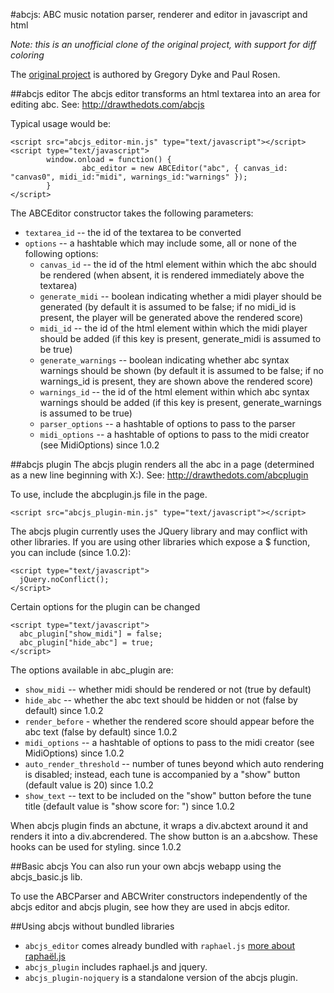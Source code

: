 #abcjs: ABC music notation parser, renderer and editor in javascript and html

*Note: this is an unofficial clone of the original project, with support for diff coloring*

The [original project](http://code.google.com/p/abcjs/) is authored by Gregory Dyke and Paul Rosen.

##abcjs editor
The abcjs editor transforms an html textarea into an area for editing abc. See: http://drawthedots.com/abcjs

Typical usage would be:

    <script src="abcjs_editor-min.js" type="text/javascript"></script>
    <script type="text/javascript">
            window.onload = function() {
                    abc_editor = new ABCEditor("abc", { canvas_id: "canvas0", midi_id:"midi", warnings_id:"warnings" });
            }
    </script>
The ABCEditor constructor takes the following parameters:

* `textarea_id` -- the id of the textarea to be converted
* `options` -- a hashtable which may include some, all or none of the following options:
    * `canvas_id` -- the id of the html element within which the abc should be rendered (when absent, it is rendered immediately above the textarea)
    * `generate_midi` -- boolean indicating whether a midi player should be generated (by default it is assumed to be false; if no midi_id is present, the player will be generated above the rendered score)
    * `midi_id` -- the id of the html element within which the midi player should be added (if this key is present, generate_midi is assumed to be true)
    * `generate_warnings` -- boolean indicating whether abc syntax warnings should be shown (by default it is assumed to be false; if no warnings_id is present, they are shown above the rendered score)
    * `warnings_id` -- the id of the html element within which abc syntax warnings should be added (if this key is present, generate_warnings is assumed to be true)
    * `parser_options` -- a hashtable of options to pass to the parser
    * `midi_options` -- a hashtable of options to pass to the midi creator (see MidiOptions) since 1.0.2

##abcjs plugin
The abcjs plugin renders all the abc in a page (determined as a new line beginning with X:). See: http://drawthedots.com/abcplugin

To use, include the abcplugin.js file in the page.

    <script src="abcjs_plugin-min.js" type="text/javascript"></script>
The abcjs plugin currently uses the JQuery library and may conflict with other libraries. If you are using other libraries which expose a $ function, you can include (since 1.0.2):

    <script type="text/javascript">
      jQuery.noConflict();
    </script>
Certain options for the plugin can be changed

    <script type="text/javascript">
      abc_plugin["show_midi"] = false;
      abc_plugin["hide_abc"] = true;
    </script>
The options available in abc_plugin are:

* `show_midi` -- whether midi should be rendered or not (true by default)
* `hide_abc` -- whether the abc text should be hidden or not (false by default) since 1.0.2
* `render_before` - whether the rendered score should appear before the abc text (false by default) since 1.0.2
* `midi_options` -- a hashtable of options to pass to the midi creator (see MidiOptions) since 1.0.2
* `auto_render_threshold` -- number of tunes beyond which auto rendering is disabled; instead, each tune is accompanied by a "show" button (default value is 20) since 1.0.2
* `show_text` -- text to be included on the "show" button before the tune title (default value is "show score for: ") since 1.0.2

When abcjs plugin finds an abctune, it wraps a div.abctext around it and renders it into a div.abcrendered. The show button is an a.abcshow. These hooks can be used for styling. since 1.0.2

##Basic abcjs
You can also run your own abcjs webapp using the abcjs_basic.js lib.

To use the ABCParser and ABCWriter constructors independently of the abcjs editor and abcjs plugin, see how they are used in abcjs editor.

##Using abcjs without bundled libraries
* `abcjs_editor` comes already bundled with `raphael.js` [more about raphaël.js](http://raphaeljs.com/)
* `abcjs_plugin` includes raphael.js and jquery.
* `abcjs_plugin-nojquery` is a standalone version of the abcjs plugin.


